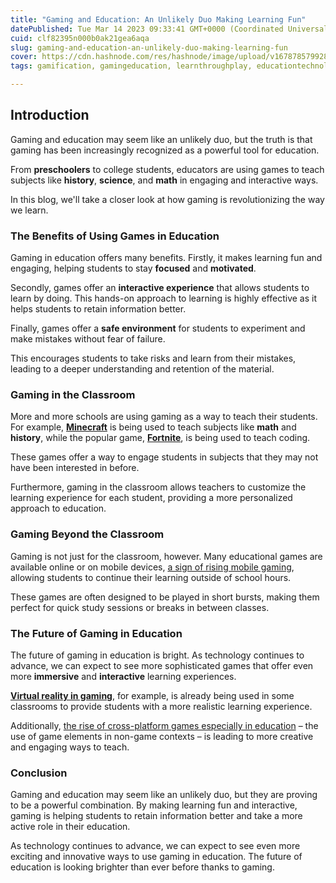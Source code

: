 ```yaml
---
title: "Gaming and Education: An Unlikely Duo Making Learning Fun"
datePublished: Tue Mar 14 2023 09:33:41 GMT+0000 (Coordinated Universal Time)
cuid: clf82395n000b0ak21gea6aqa
slug: gaming-and-education-an-unlikely-duo-making-learning-fun
cover: https://cdn.hashnode.com/res/hashnode/image/upload/v1678785799282/9bff65ef-d1e8-49eb-a11b-5f7d8e57db47.jpeg
tags: gamification, gamingeducation, learnthroughplay, educationtechnology, engaginglearning

---
```


## Introduction

Gaming and education may seem like an unlikely duo, but the truth is that gaming has been increasingly recognized as a powerful tool for education.

From **preschoolers** to college students, educators are using games to teach subjects like **history**, **science**, and **math** in engaging and interactive ways.

In this blog, we'll take a closer look at how gaming is revolutionizing the way we learn.

### The Benefits of Using Games in Education

Gaming in education offers many benefits. Firstly, it makes learning fun and engaging, helping students to stay **focused** and **motivated**.

Secondly, games offer an **interactive experience** that allows students to learn by doing. This hands-on approach to learning is highly effective as it helps students to retain information better.

Finally, games offer a **safe environment** for students to experiment and make mistakes without fear of failure.

This encourages students to take risks and learn from their mistakes, leading to a deeper understanding and retention of the material.

### Gaming in the Classroom

More and more schools are using gaming as a way to teach their students. For example, [**Minecraft**](https://www.minecraft.net/) is being used to teach subjects like **math** and **history**, while the popular game, [**Fortnite**](https://www.fortnite.com/), is being used to teach coding.

These games offer a way to engage students in subjects that they may not have been interested in before.

Furthermore, gaming in the classroom allows teachers to customize the learning experience for each student, providing a more personalized approach to education.

### Gaming Beyond the Classroom

Gaming is not just for the classroom, however. Many educational games are available online or on mobile devices, [a sign of rising mobile gaming](https://wetechies.hashnode.dev/the-rise-of-mobile-gaming-how-smartphone-games-are-taking-over), allowing students to continue their learning outside of school hours.

These games are often designed to be played in short bursts, making them perfect for quick study sessions or breaks in between classes.

### The Future of Gaming in Education

The future of gaming in education is bright. As technology continues to advance, we can expect to see more sophisticated games that offer even more **immersive** and **interactive** learning experiences.

[**Virtual reality in gaming**](https://wetechies.hashnode.dev/exploring-the-world-of-virtual-reality-an-immersive-gaming-experience), for example, is already being used in some classrooms to provide students with a more realistic learning experience.

Additionally, [the rise of cross-platform games especially in education](https://wetechies.hashnode.dev/gaming-and-education-how-cross-platform-gaming-is-revolutionizing-learning) – the use of game elements in non-game contexts – is leading to more creative and engaging ways to teach.

### Conclusion

Gaming and education may seem like an unlikely duo, but they are proving to be a powerful combination. By making learning fun and interactive, gaming is helping students to retain information better and take a more active role in their education.

As technology continues to advance, we can expect to see even more exciting and innovative ways to use gaming in education. The future of education is looking brighter than ever before thanks to gaming.